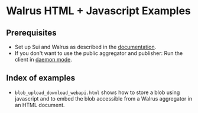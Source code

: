# Walrus HTML + Javascript Examples

## Prerequisites

- Set up Sui and Walrus as described in the
  [documentation](https://mystenlabs.github.io/walrus-docs/usage/setup).
- If you don't want to use the public aggregator and publisher: Run the client in [daemon
  mode](https://mystenlabs.github.io/walrus-docs/usage/web-api).

## Index of examples

- `blob_upload_download_webapi.html` shows how to store a blob using javascript and to embed the
   blob accessible from a Walrus aggregator in an HTML document.
